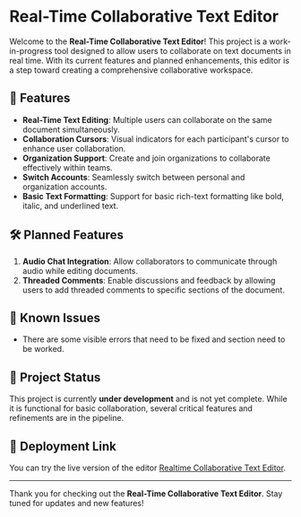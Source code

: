 # Real-Time Collaborative Text Editor

Welcome to the **Real-Time Collaborative Text Editor**! This project is a work-in-progress tool designed to allow users to collaborate on text documents in real time. With its current features and planned enhancements, this editor is a step toward creating a comprehensive collaborative workspace.

## 🚀 Features

- **Real-Time Text Editing**: Multiple users can collaborate on the same document simultaneously.
- **Collaboration Cursors**: Visual indicators for each participant's cursor to enhance user collaboration.
- **Organization Support**: Create and join organizations to collaborate effectively within teams.
- **Switch Accounts**: Seamlessly switch between personal and organization accounts.
- **Basic Text Formatting**: Support for basic rich-text formatting like bold, italic, and underlined text.

## 🛠️ Planned Features

1. **Audio Chat Integration**: Allow collaborators to communicate through audio while editing documents.
2. **Threaded Comments**: Enable discussions and feedback by allowing users to add threaded comments to specific sections of the document.

## 🐞 Known Issues

- There are some visible errors that need to be fixed and section need to be worked.


## 🚧 Project Status

This project is currently **under development** and is not yet complete. While it is functional for basic collaboration, several critical features and refinements are in the pipeline.

## 🔗 Deployment Link

You can try the live version of the editor [Realtime Collaborative Text Editor](https://realtime-docs.netlify.app/).

---

Thank you for checking out the **Real-Time Collaborative Text Editor**. Stay tuned for updates and new features!
